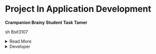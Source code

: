 # Project In Application Development

**Crampanion Brainy Student Task Tamer**

  sh Bsit3107


<details><summary>Read More</summary> 
  The Crampanion Brainy Task Tamer is an mobile appplication that is designed specifically for students.
  It is a mobile application that helps manage and organize their tasks, assignments, and deadlines effectively
  by allowing them to create, edit, and delete tasks to set reminders. The main purpose and objective of this 
  mobile application is to assist students in managing their tasks and deadlines that they need to accomplish.</details>

<details><summary>Developer</summary>
    <h2>Hawak Carl Jonel V.</h2>
  <h2>Lagunsing John Carlo M.</h2> 
  <h2>Luna Andrei B.</h2></details>
  





